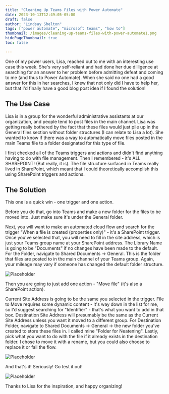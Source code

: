 ```yaml
---
title: "Cleaning Up Teams Files with Power Automate"
date: 2023-10-13T12:49:05-05:00
draft: false
author: "Lindsay Shelton"
tags: ["power automate", "microsoft teams", "how to"]
thumbnail: /images/cleaning-up-teams-files-with-power-automate1.png
hidePageThumbnail: true
toc: false

---
```


One of my power users, Lisa, reached out to me with an interesting use case this week.  She's very self-reliant and had done her due dilligence at searching for an answer to her problem before admitting defeat and coming to me (and thus to Power Automate).  When she said no one had a good answer for this in her searches, I knew that not only did I have to help her, but that I'd finally have a good blog post idea if I found the solution!

## The Use Case

Lisa is in a group for the wonderful administrative assistants at our organization, and people tend to post files in the main channel.  Lisa was getting really bothered by the fact that these files would just pile up in the General files section without folder structures (I can relate to Lisa a lot).  She wanted to know if there was a way to automatically move files posted in the main Teams file to a folder designated for this type of file.

I first checked all of the Teams triggers and actions and didn't find anything having to do with file management.  Then I remembered - it's ALL SHAREPOINT!  (But really, it is).  The file structure surfaced in Teams really lived in SharePoint, which meant that I could theoretically accomplish this using SharePoint triggers and actions.

## The Solution

This one is a quick win - one trigger and one action.

Before you do that, go into Teams and make a new folder for the files to be moved into.  Just make sure it's under the General folder.

Next, you will want to make an automated cloud flow and search for the trigger "When a file is created (properties only)" - it's a SharePoint trigger.  Once you've selected that, you will need to fill in the site address, which is just your Teams group name at your SharePoint address.  The Library Name is going to be "Documents" if no changes have been made to the default.  For the Folder, navigate to Shared Documents -> General.  This is the folder that files are posted to in the main channel of your Teams group.  Again, your mileage may vary if someone has changed the default folder structure.

![Placeholder](/images/cleaning-up-teams-files-with-power-automate2.png)

Then you are going to just add one action - "Move file" (it's also a SharePoint action).  

Current Site Address is going to be the same you selected in the trigger.  File to Move requires some dynamic content - it's way down in the list for me, so I'd suggest searching for "Identifier" - that's what you want to add in that box.  Destination Site Address will presumably be the same as the Current Site Address unless you want it moved to a different group.  For Destination Folder, navigate to Shared Documents -> General -> the new folder you've created to store these files in.  I called mine "Folder for Neatening".  Lastly, pick what you want to do with the file if it already exists in the destination folder.  I chose to move it with a rename, but you could also choose to replace it or fail the flow.

![Placeholder](/images/cleaning-up-teams-files-with-power-automate3.png)

And that's it!  Seriously!  Go test it out!

![Placeholder](/images/cleaning-up-teams-files-with-power-automate4.png)

Thanks to Lisa for the inspiration, and happy organizing!